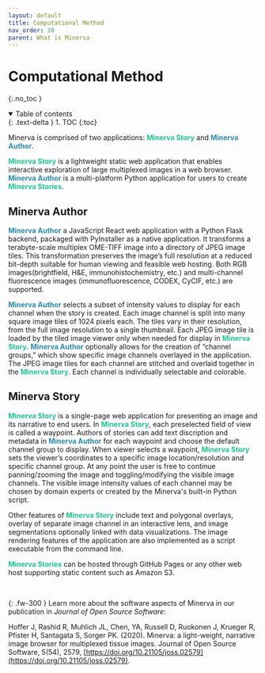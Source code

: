 ```yaml
---
layout: default
title: Computational Method
nav_order: 20
parent: What is Minerva
---
```

# Computational Method
{:.no_toc }

<details open markdown="block">
  <summary>
    Table of contents
  </summary>
  {: .text-delta }
  1. TOC
{:toc}
</details>

Minerva is comprised of two applications: <span style="color: #1DC690;">**Minerva Story**</span> and <span style="color: #278AB0;">**Minerva Author**</span>. 

<span style="color: #1DC690;">**Minerva Story**</span> is a lightweight static web application that enables interactive exploration of large multiplexed images in a web browser. <span style="color: #278AB0;">**Minerva Author**</span> is a multi-platform Python application for users to create <span style="color: #1DC690;">**Minerva Stories**</span>.

## Minerva Author
<span style="color: #278AB0;">**Minerva Author**</span> a JavaScript React web application with a Python Flask backend, packaged with PyInstaller as a native application. It transforms a terabyte-scale multiplex OME-TIFF image into a directory of JPEG image tiles. This transformation preserves the image’s full resolution at a reduced bit-depth suitable for human viewing and feasible web hosting. Both RGB images(brightfield, H&E, immunohistochemistry, etc.) and multi-channel fluorescence images (immunofluorescence,  CODEX, CyCIF, etc.) are supported.

<span style="color: #278AB0;">**Minerva Author**</span> selects a subset of intensity values to display for each channel when the story is created. Each image channel is split into many square image tiles of 1024 pixels each. The tiles vary in their resolution, from the full image resolution to a single thumbnail. Each JPEG image tile is loaded by the tiled image viewer only when needed for display in <span style="color: #1DC690;">**Minerva Story**</span>. <span style="color: #278AB0;">**Minerva Author**</span> optionally allows for the creation of “channel groups,” which show specific image channels overlayed in the application. The JPEG image tiles for each channel are stitched and overlaid together in the <span style="color: #1DC690;">**Minerva Story**</span>. Each channel is individually selectable and colorable.

## Minerva Story
<span style="color: #1DC690;">**Minerva Story**</span> is a single-page web application for presenting an image and its narrative to end users. In <span style="color: #1DC690;">**Minerva Story**</span>, each preselected field of view is called a waypoint. Authors of stories can add text discription and metadata in <span style="color: #278AB0;">**Minerva Author**</span> for each waypoint and choose the default channel group to display. When viewer selects a waypoint, <span style="color: #1DC690;">**Minerva Story**</span> sets the viewer’s coordinates to a specific image location/resolution and specific channel group. At any point the user is free to continue panning/zooming the image and toggling/modifying the visible image channels. The visible image intensity values of each channel may be chosen by domain experts or created by the Minerva's built-in Python script. 

Other features of <span style="color: #1DC690;">**Minerva Story**</span> include text and polygonal overlays, overlay of separate image channel in an interactive lens, and image segmentations optionally linked with data visualizations. The image rendering features of the application are also implemented as a script executable from the command line.

<span style="color: #1DC690;">**Minerva Stories**</span> can be hosted through GitHub Pages or any other web host supporting static content such as Amazon S3.

<br>

{: .fw-300 }
Learn more about the software aspects of Minerva in our publication in *Journal of Open Source Software*:

Hoffer J, Rashid R, Muhlich JL, Chen, YA, Russell D, Ruokonen J, Krueger R, Pfister H, Santagata S, Sorger PK. (2020). Minerva: a light-weight, narrative image browser for multiplexed tissue images. Journal of Open Source Software, 5(54), 2579, [https://doi.org/10.21105/joss.02579](https://doi.org/10.21105/joss.02579).